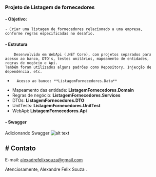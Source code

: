 ### Projeto de Listagem de fornecedores

#### - Objetivo:
	- Criar uma listagem de fornecedores relacionado a uma empresa, conforme regras especificadas no desafio.

#### - Estrutura
	 	Desenvolvido em WebApi (.NET Core), com projetos separados para acesso ao banco, DTO's, testes unitários, mapeamento de entidades, regras de negócio e Api. 
    Também foram utilizados alguns padrões como Repository, Injecção de dependência, etc.
- 		Acesso ao banco: **ListagemFornecedores.Data**
-  Mapeamento das entidade: **ListagemFornecedores.Domain**
- Regras de negócio: **ListagemFornecedores.Services**
- DTOs: **ListagemFornecedores.DTO**
- UnitTests: **ListagemFornecedores.UnitTest**
- WebApi: **ListagemFornecedores.Api**

#### - Swagger
Adicionando Swagger
![alt text](https://ibb.co/ygyqbJx)

## #  Contato
E-mail: alexadrefelixsouza@gmail.com 

Atenciosamente,
Alexandre Felix Souza .
